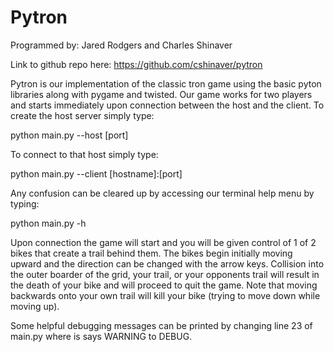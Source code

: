 # Pytron
Programmed by:
Jared Rodgers and Charles Shinaver

Link to github repo here:
https://github.com/cshinaver/pytron

Pytron is our implementation of the classic tron game using the
basic pyton libraries along with pygame and twisted. Our game works
for two players and starts immediately upon connection between the
host and the client. To create the host server simply type:

python main.py --host [port]

To connect to that host simply type:

python main.py --client [hostname]:[port]

Any confusion can be cleared up by accessing our terminal help menu
by typing:

python main.py -h

Upon connection the game will start and you will be given control
of 1 of 2 bikes that create a trail behind them. The bikes begin
initially moving upward and the direction can be changed with the
arrow keys. Collision into the outer boarder of the grid, your
trail, or your opponents trail will result in the death of your bike
and will proceed to quit the game. Note that moving backwards onto
your own trail will kill your bike (trying to move down while 
moving up).


Some helpful debugging messages can be printed by changing line 23
of main.py where is says WARNING to DEBUG.
